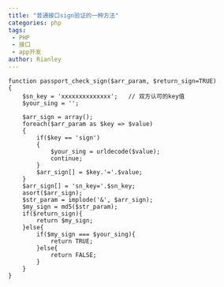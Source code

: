 ```yaml
---
title: "普通接口sign验证的一种方法"
categories: php
tags:
 - PHP
 - 接口
 - app开发
author: Rianley
---
```



    function passport_check_sign($arr_param, $return_sign=TRUE)
    {
        $sn_key = 'xxxxxxxxxxxxxx';   // 双方认可的key值
        $your_sing = '';
        
        $arr_sign = array();
        foreach($arr_param as $key => $value)
        {
            if($key == 'sign')
            {
                $your_sing = urldecode($value);
                continue;
            }
            $arr_sign[] = $key.'='.$value;
        }
        $arr_sign[] = 'sn_key='.$sn_key;
        asort($arr_sign);
        $str_param = implode('&', $arr_sign);
        $my_sign = md5($str_param);
        if($return_sign){
            return $my_sign;
        }else{
            if($my_sign === $your_sing){
                return TRUE;
            }else{
                return FALSE;
            }
        }
    }
